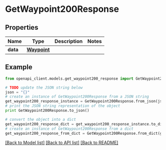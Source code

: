 # GetWaypoint200Response



## Properties
Name | Type | Description | Notes
------------ | ------------- | ------------- | -------------
**data** | [**Waypoint**](Waypoint.md) |  | 

## Example

```python
from openapi_client.models.get_waypoint200_response import GetWaypoint200Response

# TODO update the JSON string below
json = "{}"
# create an instance of GetWaypoint200Response from a JSON string
get_waypoint200_response_instance = GetWaypoint200Response.from_json(json)
# print the JSON string representation of the object
print GetWaypoint200Response.to_json()

# convert the object into a dict
get_waypoint200_response_dict = get_waypoint200_response_instance.to_dict()
# create an instance of GetWaypoint200Response from a dict
get_waypoint200_response_from_dict = GetWaypoint200Response.from_dict(get_waypoint200_response_dict)
```
[[Back to Model list]](../README.md#documentation-for-models) [[Back to API list]](../README.md#documentation-for-api-endpoints) [[Back to README]](../README.md)


